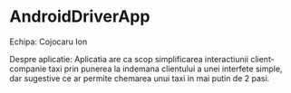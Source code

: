 # AndroidDriverApp

Echipa: 
Cojocaru Ion

Despre aplicatie:
  Aplicatia are ca scop simplificarea interactiunii client-companie taxi prin punerea la indemana clientului a unei interfete simple, dar sugestive ce ar permite chemarea unui taxi in mai putin de 2 pasi.
